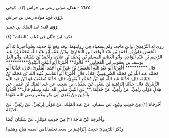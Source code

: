 ٦٦٣٥ - هلال، مولى ربعي بن حراش (٣) ، كوفي.

**رَوَى عَن:** مولاه ربعي بن حراش.

**رَوَى عَنه:** عَبد المَلِك بن عمير.

ذكره ابنُ حِبَّان فِي كتاب "الثقات" (٤) .

روى له التِّرْمِذِيّ، وابن ماجه، ولم يسمياه فِي روايتهما، وقد وقع لنا حديثه بعلو.أخبرنا بَهَ أَبُو الْحَسَنِ عَلِيُّ بْن أَحْمَد بْن عَبْد الْوَاحِدِ ابن الْبُخَارِيِّ، وابْنُ عَمِّهِ أَبُو عَبْدِ اللَّهِ مُحَمَّدُ بْنُ عَبد الرَّحِيمِ بْنِ عَبْدِ الْوَاحِدِ، وأَبُو الْغَنَائِمِ المسلم بْن مُحَمَّد بْن علان، وأَحْمَدُ بْنُ شَيْبَانَ، وأَبُو الْعِزِّ يوسف بن يعقوب ابن الْمُجَاوِرِ،** قَالُوا:** أَخْبَرَنَا أَبُو اليُمْنِ الْكِنْدِيُّ********** قال:********** أَخْبَرَنَا أَبُو عَبْدِ اللَّهِ الْحُسَيْنُ بْنُ عَلِيِّ بْنِ أَحْمَد الْمُقْرِئ، قال: حَدَّثَنَا أَبُو مُحَمَّد عَبد اللَّهِ بْن مُحَمَّد الصَّرِيفِينِيُّ إِمْلاءً، قال: أَخْبَرَنَا أَبُو القاسم عُبَيد الله بْن مُحَمَّد بْنُ حُبَابَةَ، قال: حَدَّثَنَا عَبد اللَّهِ هُوَ ابْنُ مُحَمَّدٍ الْبَغَوِيُّ، قال: حَدَّثَنَا مُصْعَبٌ هُوَ ابْنُ عَبد اللَّهِ الزُّبَيْرِيُّ، قال: حَدَّثَنَا إِبْرَاهِيمُ بْنُ سَعْدٍ، عَنْ سُفْيَانَ بن سَعِيد، عن عَبد المَلِك بْنُ عُمَير، عن هِلالٍ مَوْلَى رِبْعِيٍّ، عَنْ رِبْعِيٍّ، عَنْ حُذَيْفَةَ،** عَنِ النَّبِيِّ صلى الله عليه وسلم قال:** اقْتَدُوا بِالَّذِينَ مِنْ بَعْدِي أَبِي بكر وعُمَر رضي الله عَنْهُمَا.

أَخْرَجَاهُ (١) مِنْ حَدِيثِ وكِيعٍ، عن سفيان، عَنْ عَبد المَلِك، عَنْ مَوْلًى لِرِبْعِيٍّ، عَنْ رِبْعِيٍّ، عَنْ حُذَيْفَةَ.

وأَخْرَجَهُ ابْنُ مَاجَهْ (٢) مِنْ حَدِيثِ مُؤَمَّلٍ، عَنْ سُفْيَانَ أَيْضًا.

وذَكَرَ التِّرْمِذِيّ حَدِيثَ إِبْرَاهِيمَ بن سعد تعليقا.[من اسمه هياج وهيثم]